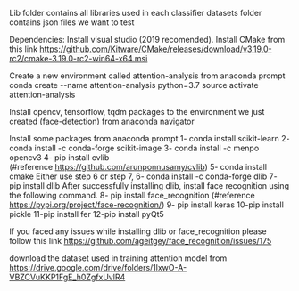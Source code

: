 Lib folder contains all libraries used in each classifier
datasets folder contains json files we want to test

Dependencies:
Install visual studio (2019 recomended).
Install CMake from this link https://github.com/Kitware/CMake/releases/download/v3.19.0-rc2/cmake-3.19.0-rc2-win64-x64.msi

Create a new environment called attention-analysis from anaconda prompt
	conda create --name attention-analysis python=3.7
	source activate attention-analysis
	
Install opencv, tensorflow, tqdm packages to the environment we just created (face-detection) from anaconda navigator	

Install some packages from anaconda prompt
	1- conda install scikit-learn
	2- conda install -c conda-forge scikit-image
	3- conda install -c menpo opencv3
	4- pip install cvlib  
	(#reference https://github.com/arunponnusamy/cvlib)
	5- conda install cmake
Either use step 6 or step 7, 
	6- conda install -c conda-forge dlib
	7- pip install dlib
After successfully installing dlib, install face recognition using the following command.
	8- pip install face_recognition 
	(#reference https://pypi.org/project/face-recognition/)
	9- pip install keras
	10-pip install pickle
  11-pip install fer
  12-pip install pyQt5

If you faced any issues while installing dlib or face_recognition please follow this link https://github.com/ageitgey/face_recognition/issues/175

download the dataset used in training attention model from https://drive.google.com/drive/folders/1lxwO-A-VBZCVuKKP1FgE_h0ZgfxUvlR4 
